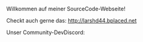 Willkommen auf meiner SourceCode-Webseite!

Checkt auch gerne das: http://larshd44.bplaced.net

Unser Community-DevDiscord: 
